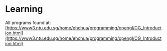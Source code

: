 # Learning

All programs found at: [https://www3.ntu.edu.sg/home/ehchua/programming/opengl/CG_Introduction.html](https://www3.ntu.edu.sg/home/ehchua/programming/opengl/CG_Introduction.html)